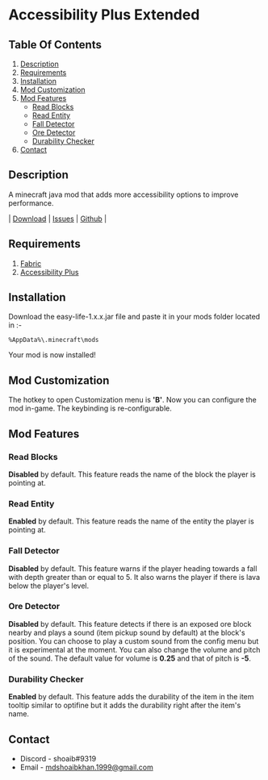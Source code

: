 # Accessibility Plus Extended

## Table Of Contents

 1. [Description](#description)
 1. [Requirements](#requirements)
 1. [Installation](#installation)
 1. [Mod Customization](#mod-customization)
 1. [Mod Features](#mod-features)
    - [Read Blocks](#read-blocks)
    - [Read Entity](#read-entity)
    - [Fall Detector](#fall-detector)
    - [Ore Detector](#ore-detector)
    - [Durability Checker](#durability-checker)
 1. [Contact](#contact)

## Description

 A minecraft java mod that adds more accessibility options to improve performance.

 | [Download]() | [Issues](https://github.com/shoaib11120/Accessibility-Plus-Extended/issues) | [Github](https://github.com/shoaib11120/Accessibility-Plus-Extended) |

## Requirements

 1. [Fabric](https://fabricmc.net/wiki/install)
 1. [Accessibility Plus](https://www.curseforge.com/minecraft/mc-mods/accessibility-plus)

## Installation

 Download the easy-life-1.x.x.jar file and paste it in your mods folder located in :-

    %AppData%\.minecraft\mods
 Your mod is now installed!

## Mod Customization

 The hotkey to open Customization menu is __'B'__. Now you can configure the mod in-game. The keybinding is re-configurable.

## Mod Features

### Read Blocks

 __Disabled__ by default. This feature reads the name of the block the player is pointing at.

### Read Entity

 __Enabled__ by default. This feature reads the name of the entity the player is pointing at.

### Fall Detector

 __Disabled__ by default. This feature warns if the player heading towards a fall with depth greater than or equal to 5. It also warns the player if there is lava below the player's level.

### Ore Detector

 __Disabled__ by default. This feature detects if there is an exposed ore block nearby and plays a sound (item pickup sound by default) at the block's position. You can choose to play a custom sound from the config menu but it is experimental at the moment. You can also change the volume and pitch of the sound. The default value for volume is __0.25__ and that of pitch is __-5__.

### Durability Checker

 __Enabled__ by default. This feature adds the durability of the item in the item tooltip similar to optifine but it adds the durability right after the item's name.

## Contact

- Discord - shoaib#9319 
- Email - mdshoaibkhan.1999@gmail.com

